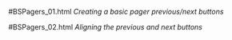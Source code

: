 #BSPagers_01.html
*Creating a basic pager previous/next buttons*

#BSPagers_02.html
*Aligning the previous and next buttons*

